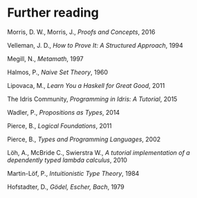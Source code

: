 # Further reading

Morris, D. W., Morris, J., _Proofs and Concepts_, 2016

Velleman, J. D., _How to Prove It: A Structured Approach_, 1994

Megill, N., _Metamath_, 1997

Halmos, P., _Naive Set Theory_, 1960

Lipovaca, M., _Learn You a Haskell for Great Good_, 2011

The Idris Community, _Programming in Idris: A Tutorial_, 2015

Wadler, P., _Propositions as Types_, 2014

Pierce, B., _Logical Foundations_, 2011

Pierce, B., _Types and Programming Languages_, 2002

L&#246;h, A., McBride C., Swierstra W., _A tutorial implementation of a dependently typed lambda calculus_, 2010

Martin-L&#246;f, P., _Intuitionistic Type Theory_, 1984

Hofstadter, D., _G&#246;del, Escher, Bach_, 1979
